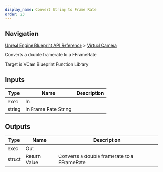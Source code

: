 ```yaml
---
display_name: Convert String to Frame Rate
order: 23
---
```

## Navigation

[Unreal Engine Blueprint API Reference](https://dev.epicgames.com/documentation/en-us/unreal-engine/BlueprintAPI) > [Virtual Camera](https://dev.epicgames.com/documentation/en-us/unreal-engine/BlueprintAPI/VirtualCamera_1)

Converts a double framerate to a FFrameRate

Target is VCam Blueprint Function Library

## Inputs

| Type | Name | Description |
| --- | --- | --- |
| exec | In |  |
| string | In Frame Rate String |  |

## Outputs

| Type | Name | Description |
| --- | --- | --- |
| exec | Out |  |
| struct | Return Value | Converts a double framerate to a FFrameRate |
